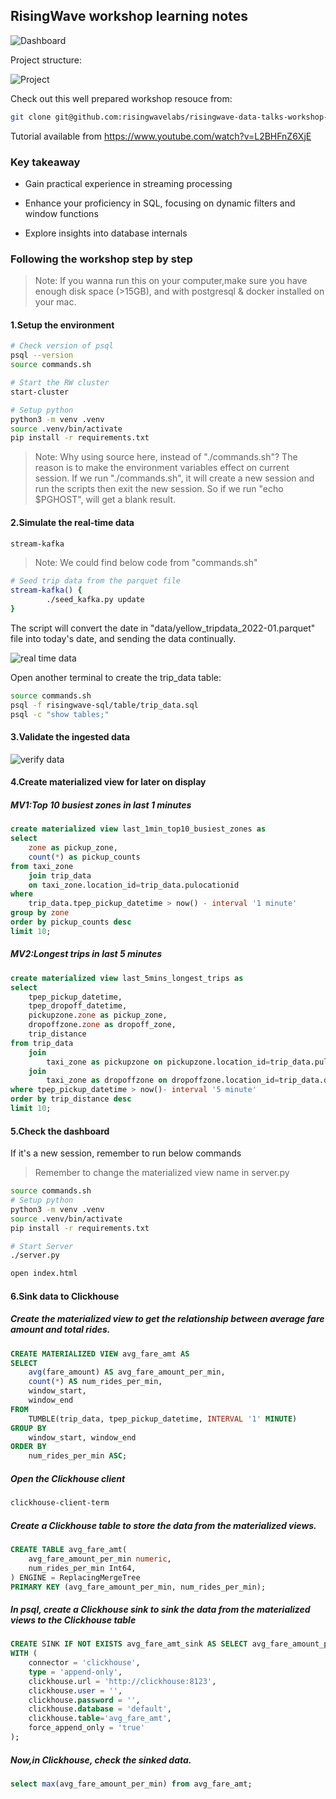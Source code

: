 ## RisingWave workshop learning notes

![Dashboard](./img/dashboard.gif)

Project structure:

![Project](./img/Project.png)

Check out this well prepared workshop resouce from:

```bash
git clone git@github.com:risingwavelabs/risingwave-data-talks-workshop-2024-03-04.git
```

Tutorial available from https://www.youtube.com/watch?v=L2BHFnZ6XjE


### Key takeaway 

- Gain practical experience in streaming processing

- Enhance your proficiency in SQL, focusing on dynamic filters and window functions

- Explore insights into database internals

### Following the workshop step by step

> Note: If you wanna run this on your computer,make sure you have enough disk space (>15GB), and with postgresql & docker installed on your mac.

#### 1.Setup the environment
```bash
# Check version of psql
psql --version
source commands.sh

# Start the RW cluster
start-cluster

# Setup python
python3 -m venv .venv
source .venv/bin/activate
pip install -r requirements.txt
```
> Note: Why using source here, instead of "./commands.sh"? The reason is to make the environment variables effect on current session. If we run "./commands.sh", it will create a new session and run the scripts then exit the new session. So if we run "echo $PGHOST", will get a blank result.

#### 2.Simulate the real-time data
```bash
stream-kafka
```
> Note: We could find below code from "commands.sh"
```bash
# Seed trip data from the parquet file
stream-kafka() {
        ./seed_kafka.py update
}
```

The script will convert the date in "data/yellow_tripdata_2022-01.parquet" file into today's date, and sending the data continually.

![real time data](./img/real-time.png)

Open another terminal to create the trip_data table:
```bash
source commands.sh
psql -f risingwave-sql/table/trip_data.sql
psql -c "show tables;"
```

#### 3.Validate the ingested data
![verify data](./img/verifty%20data.png)

#### 4.Create materialized view for later on display

##### MV1:Top 10 busiest zones in last 1 minutes
```sql
create materialized view last_1min_top10_busiest_zones as
select 
    zone as pickup_zone,
    count(*) as pickup_counts
from taxi_zone
    join trip_data
    on taxi_zone.location_id=trip_data.pulocationid
where
    trip_data.tpep_pickup_datetime > now() - interval '1 minute'
group by zone
order by pickup_counts desc
limit 10;
```

##### MV2:Longest trips in last 5 minutes
```sql
create materialized view last_5mins_longest_trips as
select 
    tpep_pickup_datetime,
    tpep_dropoff_datetime,
    pickupzone.zone as pickup_zone,
    dropoffzone.zone as dropoff_zone,
    trip_distance
from trip_data
    join
        taxi_zone as pickupzone on pickupzone.location_id=trip_data.pulocationid
    join
        taxi_zone as dropoffzone on dropoffzone.location_id=trip_data.dolocationid
where tpep_pickup_datetime > now()- interval '5 minute'
order by trip_distance desc
limit 10;
```
#### 5.Check the dashboard
If it's a new session, remember to run below commands

> Remember to change the materialized view name in server.py

```bash
source commands.sh
# Setup python
python3 -m venv .venv
source .venv/bin/activate
pip install -r requirements.txt

# Start Server
./server.py

open index.html
```
#### 6.Sink data to Clickhouse

##### Create the materialized view to get the relationship between average fare amount and total rides.

```sql
CREATE MATERIALIZED VIEW avg_fare_amt AS
SELECT
    avg(fare_amount) AS avg_fare_amount_per_min,
    count(*) AS num_rides_per_min,
    window_start,
    window_end
FROM
    TUMBLE(trip_data, tpep_pickup_datetime, INTERVAL '1' MINUTE)
GROUP BY
    window_start, window_end
ORDER BY
    num_rides_per_min ASC;
```

##### Open the Clickhouse client

```bash
clickhouse-client-term
```

##### Create a Clickhouse table to store the data from the materialized views.

```sql
CREATE TABLE avg_fare_amt(
    avg_fare_amount_per_min numeric,
    num_rides_per_min Int64,
) ENGINE = ReplacingMergeTree
PRIMARY KEY (avg_fare_amount_per_min, num_rides_per_min);
```

##### In psql, create a Clickhouse sink to sink the data from the materialized views to the Clickhouse table

```sql
CREATE SINK IF NOT EXISTS avg_fare_amt_sink AS SELECT avg_fare_amount_per_min, num_rides_per_min FROM avg_fare_amt
WITH (
    connector = 'clickhouse',
    type = 'append-only',
    clickhouse.url = 'http://clickhouse:8123',
    clickhouse.user = '',
    clickhouse.password = '',
    clickhouse.database = 'default',
    clickhouse.table='avg_fare_amt',
    force_append_only = 'true'
);
```

##### Now,in Clickhouse, check the sinked data.

```sql
select max(avg_fare_amount_per_min) from avg_fare_amt;
```